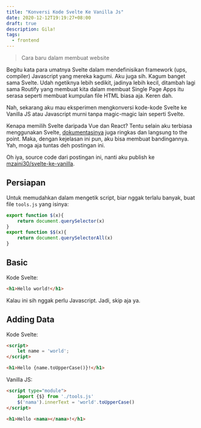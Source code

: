 ```yaml
---
title: "Konversi Kode Svelte Ke Vanilla Js"
date: 2020-12-12T19:19:27+08:00
draft: true
description: Gila! 
tags:
  - frontend
---
```


> Cara baru dalam membuat website

Begitu kata para umatnya Svelte dalam mendefinisikan framework (ups, compiler) Javascript yang mereka kagumi. Aku juga sih. Kagum banget sama Svelte. Udah ngetiknya lebih sedikit, jadinya lebih kecil, ditambah lagi sama Routify yang membuat kita dalam membuat Single Page Apps itu serasa seperti membuat kumpulan file HTML biasa aja. Keren dah.

Nah, sekarang aku mau eksperimen mengkonversi kode-kode Svelte ke Vanilla JS atau Javascript murni tanpa magic-magic lain seperti Svelte. 

Kenapa memilih Svelte daripada Vue dan React? Tentu selain aku terbiasa menggunakan Svelte, [dokumentasinya](https://svelte.dev/tutorial/basics) juga ringkas dan langsung to the point. Maka, dengan kejelasan ini pun, aku bisa membuat bandingannya. Yah, moga aja tuntas deh postingan ini.

Oh iya, source code dari postingan ini, nanti aku publish ke [mzaini30/svelte-ke-vanilla](https://github.com/mzaini30/svelte-ke-vanilla).

## Persiapan

Untuk memudahkan dalam mengetik script, biar nggak terlalu banyak, buat file `tools.js` yang isinya:

```javascript
export function $(x){
	return document.querySelector(x)
}
export function $$(x){
	return document.querySelectorAll(x)
}
```

## Basic

Kode Svelte:

```html
<h1>Hello world!</h1>
```

Kalau ini sih nggak perlu Javascript. Jadi, skip aja ya.

## Adding Data

Kode Svelte:

```html
<script>
	let name = 'world';
</script>

<h1>Hello {name.toUpperCase()}!</h1>
```

Vanilla JS:

```html
<script type="module">
	import {$} from './tools.js'
	$('nama').innerText = 'world'.toUpperCase()
</script>

<h1>Hello <nama></nama>!</h1>
```